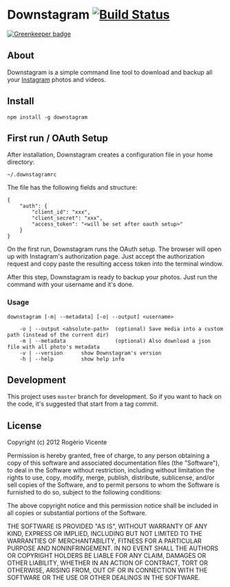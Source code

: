 # Downstagram [![Build Status](https://travis-ci.org/rogeriopvl/downstagram.svg?branch=master)](https://travis-ci.org/rogeriopvl/downstagram)

[![Greenkeeper badge](https://badges.greenkeeper.io/rogeriopvl/downstagram.svg)](https://greenkeeper.io/)

## About

Downstagram is a simple command line tool to download and backup all your [Instagram][0] photos and videos.

## Install

    npm install -g downstagram

## First run / OAuth Setup

After installation, Downstagram creates a configuration file in your home directory:

    ~/.downstagramrc

The file has the following fields and structure:

    {
        "auth": {
            "client_id": "xxx",
            "client_secret": "xxx",
            "access_token": "<will be set after oauth setup>"
        }
    }

On the first run, Downstagram runs the OAuth setup. The browser will open up with Instagram's authorization page. Just accept the authorization request and copy paste the resulting access token into the terminal window.

After this step, Downstagram is ready to backup your photos. Just run the command with your username and it's done.


### Usage

    downstagram [-m| --metadata] [-o| --output] <username>

        -o | --output <absolute-path>  (optional) Save media into a custom path (instead of the current dir)
        -m | --metadata                (optional) Also download a json file with all photo's metadata
        -v | --version      show Downstagram's version
        -h | --help         show help info

## Development

This project uses `master` branch for development. So if you want to hack on the code, it's suggested that start from a tag commit.

## License

Copyright (c) 2012 Rogério Vicente

Permission is hereby granted, free of charge, to any person obtaining a copy of this software and associated documentation files (the "Software"), to deal in the Software without restriction, including without limitation the rights to use, copy, modify, merge, publish, distribute, sublicense, and/or sell copies of the Software, and to permit persons to whom the Software is furnished to do so, subject to the following conditions:

The above copyright notice and this permission notice shall be included in all copies or substantial portions of the Software.

THE SOFTWARE IS PROVIDED "AS IS", WITHOUT WARRANTY OF ANY KIND, EXPRESS OR IMPLIED, INCLUDING BUT NOT LIMITED TO THE WARRANTIES OF MERCHANTABILITY, FITNESS FOR A PARTICULAR PURPOSE AND NONINFRINGEMENT. IN NO EVENT SHALL THE AUTHORS OR COPYRIGHT HOLDERS BE LIABLE FOR ANY CLAIM, DAMAGES OR OTHER LIABILITY, WHETHER IN AN ACTION OF CONTRACT, TORT OR OTHERWISE, ARISING FROM, OUT OF OR IN CONNECTION WITH THE SOFTWARE OR THE USE OR OTHER DEALINGS IN THE SOFTWARE.

[0]: http://instagram.com
